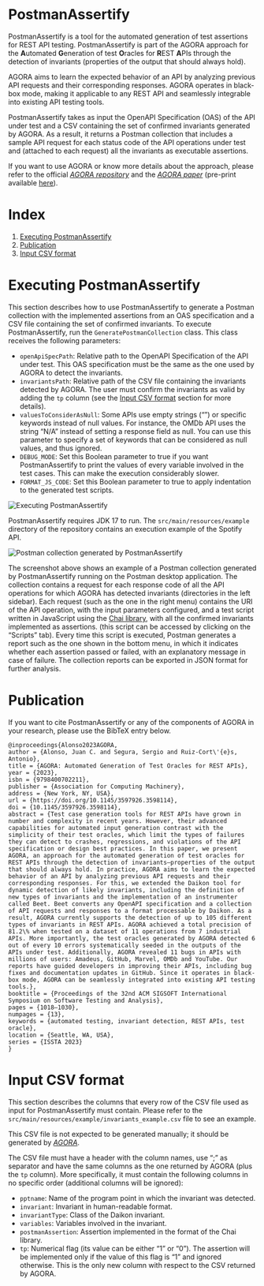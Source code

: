 # PostmanAssertify

PostmanAssertify is a tool for the automated generation of test assertions for REST API testing. PostmanAssertify is part of the AGORA approach for the **A**utomated **G**eneration of test **O**racles for **R**EST **A**PIs through the detection of invariants (properties of the output that should always hold).

AGORA aims to learn the expected behavior of an API by analyzing previous API requests and their corresponding responses. AGORA operates in black-box mode, making it applicable to any REST API and seamlessly integrable into existing API testing tools.

PostmanAssertify takes as input the OpenAPI Specification (OAS) of the API under test and a CSV containing the set of confirmed invariants generated by AGORA. As a result, it returns a Postman collection that includes a sample API request for each status code of the API operations under test and (attached to each request) all the invariants as executable assertions.

If you want to use AGORA or know more details about the approach, please refer to the official [*AGORA repository*](https://github.com/isa-group/Beet) and the [*AGORA paper*](https://dl.acm.org/doi/10.1145/3597926.3598114)  (pre-print available [here](https://www.javalenzuela.com/publication/2023_issta_agora/2023_issta_agora.pdf)).



# Index

1. [Executing PostmanAssertify](#executing-postmanassertify)
2. [Publication](#publication)
3. [Input CSV format](#input-csv-format)

# Executing PostmanAssertify

This section describes how to use PostmanAssertify to generate a Postman collection with the implemented assertions from an OAS specification and a CSV file containing the set of confirmed invariants. To execute PostmanAssertify, run the `GeneratePostmanCollection` class. This class receives the following parameters:
- `openApiSpecPath`: Relative path to the OpenAPI Specification of the API under test. This OAS specification must be the same as the one used by AGORA to detect the invariants.
- `invariantsPath`: Relative path of the CSV file containing the invariants detected by AGORA. The user must confirm the invariants as valid by adding the `tp` column (see the [Input CSV format](#input-csv-format) section for more details).
- `valuesToConsiderAsNull`: Some APIs use empty strings (“”) or specific keywords instead of null values. For instance, the OMDb API uses the string “N/A” instead of setting a response field as null. You can use this parameter to specify a set of keywords that can be considered as null values, and thus ignored.
- `DEBUG_MODE`: Set this Boolean parameter to true if you want PostmanAssertify to print the values of every variable involved in the test cases. This can make the execution considerably slower.
- `FORMAT_JS_CODE`: Set this Boolean parameter to true to apply indentation to the generated test scripts.

![Executing PostmanAssertify](https://i.imgur.com/RSSHyel.png)

PostmanAssertify requires JDK 17 to run. The `src/main/resources/example` directory of the repository contains an execution example of the Spotify API.

![Postman collection generated by PostmanAssertify](https://i.imgur.com/iFSYWbG.png)

The screenshot above shows an example of a Postman collection generated by PostmanAssertify running on the Postman desktop application. The collection contains a request for each response code of all the API operations for which AGORA has detected invariants (directories in the left sidebar). Each request (such as the one in the right menu) contains the URI of the API operation, with the input parameters configured, and a test script written in JavaScript using the [Chai library](https://www.chaijs.com), with all the confirmed invariants implemented as assertions. (this script can be accessed by clicking on the “Scripts” tab). Every time this script is executed, Postman generates a report such as the one shown in the bottom menu, in which it indicates whether each assertion passed or failed, with an explanatory message in case of failure. The collection reports can be exported in JSON format for further analysis.

# Publication

If you want to cite PostmanAssertify or any of the components of AGORA in your research, please use the BibTeX entry below.

```
@inproceedings{Alonso2023AGORA,
author = {Alonso, Juan C. and Segura, Sergio and Ruiz-Cort\'{e}s, Antonio},
title = {AGORA: Automated Generation of Test Oracles for REST APIs},
year = {2023},
isbn = {9798400702211},
publisher = {Association for Computing Machinery},
address = {New York, NY, USA},
url = {https://doi.org/10.1145/3597926.3598114},
doi = {10.1145/3597926.3598114},
abstract = {Test case generation tools for REST APIs have grown in number and complexity in recent years. However, their advanced capabilities for automated input generation contrast with the simplicity of their test oracles, which limit the types of failures they can detect to crashes, regressions, and violations of the API specification or design best practices. In this paper, we present AGORA, an approach for the automated generation of test oracles for REST APIs through the detection of invariants—properties of the output that should always hold. In practice, AGORA aims to learn the expected behavior of an API by analyzing previous API requests and their corresponding responses. For this, we extended the Daikon tool for dynamic detection of likely invariants, including the definition of new types of invariants and the implementation of an instrumenter called Beet. Beet converts any OpenAPI specification and a collection of API requests and responses to a format processable by Daikon. As a result, AGORA currently supports the detection of up to 105 different types of invariants in REST APIs. AGORA achieved a total precision of 81.2\% when tested on a dataset of 11 operations from 7 industrial APIs. More importantly, the test oracles generated by AGORA detected 6 out of every 10 errors systematically seeded in the outputs of the APIs under test. Additionally, AGORA revealed 11 bugs in APIs with millions of users: Amadeus, GitHub, Marvel, OMDb and YouTube. Our reports have guided developers in improving their APIs, including bug fixes and documentation updates in GitHub. Since it operates in black-box mode, AGORA can be seamlessly integrated into existing API testing tools.},
booktitle = {Proceedings of the 32nd ACM SIGSOFT International Symposium on Software Testing and Analysis},
pages = {1018–1030},
numpages = {13},
keywords = {automated testing, invariant detection, REST APIs, test oracle},
location = {Seattle, WA, USA},
series = {ISSTA 2023}
}
```

# Input CSV format

This section describes the columns that every row of the CSV file used as input for PostmanAssertify must contain. Please refer to the `src/main/resources/example/invariants_example.csv` file to see an example.

This CSV file is not expected to be generated manually; it should be generated by [*AGORA*](https://github.com/isa-group/Beet).

The CSV file must have a header with the column names, use “;” as separator and have the same columns as the one returned by AGORA (plus the `tp` column). More specifically, it must contain the following columns in no specific order (additional columns will be ignored):
- `pptname`: Name of the program point in which the invariant was detected.
- `invariant`: Invariant in human-readable format.
- `invariantType`: Class of the Daikon invariant.
- `variables`: Variables involved in the invariant.
- `postmanAssertion`: Assertion implemented in the format of the Chai library.
- `tp`: Numerical flag (its value can be either “1” or “0”). The assertion will be implemented only if the value of this flag is “1” and ignored otherwise. This is the only new column with respect to the CSV returned by AGORA.
